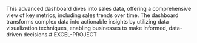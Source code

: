 This advanced dashboard dives into sales data, offering a comprehensive view of key metrics, including sales trends over time. The dashboard transforms complex data into actionable insights by utilizing data visualization techniques, enabling businesses to make informed, data-driven decisions.# EXCEL-PROJECT

